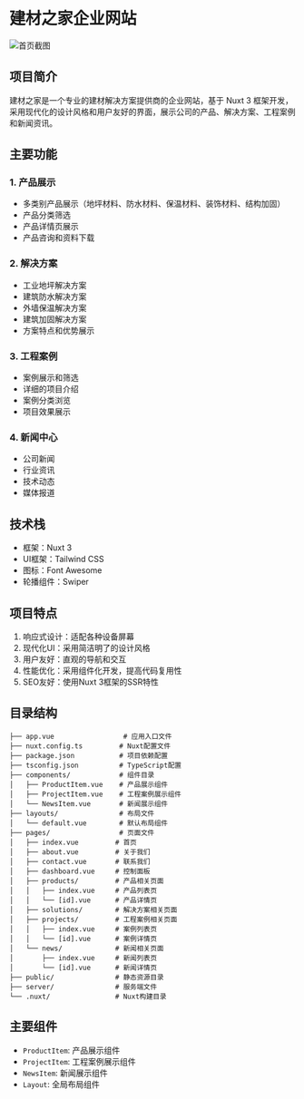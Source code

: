 # 建材之家企业网站
 ![首页截图](https://s1.locimg.com/2025/03/18/ac8020d50a985.png)

## 项目简介
建材之家是一个专业的建材解决方案提供商的企业网站，基于 Nuxt 3 框架开发，采用现代化的设计风格和用户友好的界面，展示公司的产品、解决方案、工程案例和新闻资讯。

## 主要功能

### 1. 产品展示
- 多类别产品展示（地坪材料、防水材料、保温材料、装饰材料、结构加固）
- 产品分类筛选
- 产品详情页展示
- 产品咨询和资料下载

### 2. 解决方案
- 工业地坪解决方案
- 建筑防水解决方案
- 外墙保温解决方案
- 建筑加固解决方案
- 方案特点和优势展示

### 3. 工程案例
- 案例展示和筛选
- 详细的项目介绍
- 案例分类浏览
- 项目效果展示

### 4. 新闻中心
- 公司新闻
- 行业资讯
- 技术动态
- 媒体报道

## 技术栈
- 框架：Nuxt 3
- UI框架：Tailwind CSS
- 图标：Font Awesome
- 轮播组件：Swiper

## 项目特点
1. 响应式设计：适配各种设备屏幕
2. 现代化UI：采用简洁明了的设计风格
3. 用户友好：直观的导航和交互
4. 性能优化：采用组件化开发，提高代码复用性
5. SEO友好：使用Nuxt 3框架的SSR特性

## 目录结构
```
├── app.vue                 # 应用入口文件
├── nuxt.config.ts         # Nuxt配置文件
├── package.json           # 项目依赖配置
├── tsconfig.json          # TypeScript配置
├── components/            # 组件目录
│   ├── ProductItem.vue    # 产品展示组件
│   ├── ProjectItem.vue    # 工程案例展示组件
│   └── NewsItem.vue       # 新闻展示组件
├── layouts/               # 布局文件
│   └── default.vue        # 默认布局组件
├── pages/                 # 页面文件
│   ├── index.vue         # 首页
│   ├── about.vue         # 关于我们
│   ├── contact.vue       # 联系我们
│   ├── dashboard.vue     # 控制面板
│   ├── products/         # 产品相关页面
│   │   ├── index.vue     # 产品列表页
│   │   └── [id].vue      # 产品详情页
│   ├── solutions/        # 解决方案相关页面
│   ├── projects/         # 工程案例相关页面
│   │   ├── index.vue     # 案例列表页
│   │   └── [id].vue      # 案例详情页
│   └── news/             # 新闻相关页面
│       ├── index.vue     # 新闻列表页
│       └── [id].vue      # 新闻详情页
├── public/               # 静态资源目录
├── server/               # 服务端文件
└── .nuxt/                # Nuxt构建目录
```

## 主要组件
- `ProductItem`: 产品展示组件
- `ProjectItem`: 工程案例展示组件
- `NewsItem`: 新闻展示组件
- `Layout`: 全局布局组件

